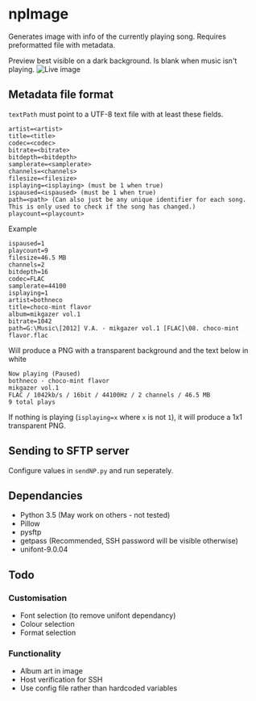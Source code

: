 # npImage
Generates image with info of the currently playing song. Requires preformatted file with metadata.

Preview best visible on a dark background. Is blank when music isn't playing.
![Live image](https://maciozo.com/dontdelete/np.png)

## Metadata file format
`textPath` must point to a UTF-8 text file with at least these fields.
```
artist=<artist>
title=<title>
codec=<codec>
bitrate=<bitrate>
bitdepth=<bitdepth>
samplerate=<samplerate>
channels=<channels>
filesize=<filesize>
isplaying=<isplaying> (must be 1 when true)
ispaused=<ispaused> (must be 1 when true)
path=<path> (Can also just be any unique identifier for each song. This is only used to check if the song has changed.)
playcount=<playcount>
```

Example
```
ispaused=1
playcount=9
filesize=46.5 MB
channels=2
bitdepth=16
codec=FLAC
samplerate=44100
isplaying=1
artist=bothneco
title=choco-mint flavor
album=mikgazer vol.1
bitrate=1042
path=G:\Music\[2012] V.A. - mikgazer vol.1 [FLAC]\08. choco-mint flavor.flac
```

Will produce a PNG with a transparent background and the text below in white
```
Now playing (Paused)
bothneco - choco-mint flavor
mikgazer vol.1
FLAC / 1042kb/s / 16bit / 44100Hz / 2 channels / 46.5 MB
9 total plays
```

If nothing is playing (`isplaying=x` where `x` is not `1`), it will produce a 1x1 transparent PNG.

## Sending to SFTP server
Configure values in `sendNP.py` and run seperately.

## Dependancies
- Python 3.5 (May work on others - not tested)
- Pillow
- pysftp
- getpass (Recommended, SSH password will be visible otherwise)
- unifont-9.0.04

## Todo
### Customisation
- Font selection (to remove unifont dependancy)
- Colour selection
- Format selection

### Functionality
- Album art in image
- Host verification for SSH
- Use config file rather than hardcoded variables
